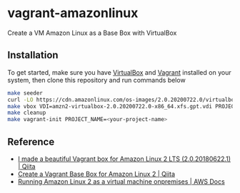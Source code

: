 # vagrant-amazonlinux

Create a VM Amazon Linux as a Base Box with VirtualBox

## Installation

To get started, make sure you have [VirtualBox](https://www.virtualbox.org/) and [Vagrant](https://www.vagrantup.com/) installed on your system, then clone this repository and run commands below

```sh
make seeder
curl -LO https://cdn.amazonlinux.com/os-images/2.0.20200722.0/virtualbox/amzn2-virtualbox-2.0.20200722.0-x86_64.xfs.gpt.vdi
make vbox VDI=amzn2-virtualbox-2.0.20200722.0-x86_64.xfs.gpt.vdi PROJECT_NAME=<your-project-name>
make cleanup
make vagrant-init PROJECT_NAME=<your-project-name>
```

## Reference

- [I made a beautiful Vagrant box for Amazon Linux 2 LTS (2.0.20180622.1) | Qiita](https://translate.google.co.jp/translate?hl=&sl=ja&tl=en&u=https%3A%2F%2Fqiita.com%2FShibuyaBizman%2Fitems%2Fdb503feb6be555dc32ac)
- [Create a Vagrant Base Box for Amazon Linux 2 | Qiita](https://translate.google.co.jp/translate?hl=&sl=ja&tl=en&u=https%3A%2F%2Fqiita.com%2Faibax%2Fitems%2F7fd9a874cb7e88f95488)
- [Running Amazon Linux 2 as a virtual machine onpremises | AWS Docs](https://docs.aws.amazon.com/AWSEC2/latest/UserGuide/amazon-linux-2-virtual-machine.html)
